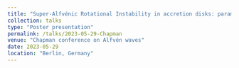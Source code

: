 ```yaml
---
title: "Super-Alfvénic Rotational Instability in accretion disks: parameter study "
collection: talks
type: "Poster presentation"
permalink: /talks/2023-05-29-Chapman
venue: "Chapman conference on Alfvén waves"
date: 2023-05-29
location: "Berlin, Germany"
---
```

